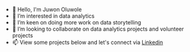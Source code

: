 - 👋 Hello, I'm Juwon Oluwole
- 👀 I’m interested in data analytics
- 🌱 I’m keen on doing more work on data storytelling
- 💞️ I’m looking to collaborate on data analytics projects and volunteer projects
- 📫 View some projects below and let's connect via [Linkedin](https://www.linkedin.com/in/oluwajuwonlo/)
<!---
frankiej60/frankiej60 is a ✨ special ✨ repository because its `README.md` (this file) appears on your GitHub profile.
You can click the Preview link to take a look at your changes.
--->
